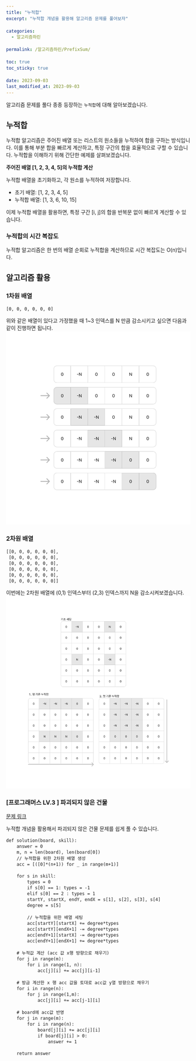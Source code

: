 ```yaml
---
title: "누적합"
excerpt: "누적합 개념을 활용해 알고리즘 문제를 풀어보자"

categories:
  - 알고리즘하린

permalink: /알고리즘하린/PrefixSum/

toc: true
toc_sticky: true

date: 2023-09-03
last_modified_at: 2023-09-03
---
```


알고리즘 문제를 풀다 종종 등장하는 `누적합`에 대해 알아보겠습니다.

## 누적합
누적합 알고리즘은 주어진 배열 또는 리스트의 원소들을 누적하여 합을 구하는 방식입니다. 이를 통해 부분 합을 빠르게 계산하고, 특정 구간의 합을 효율적으로 구할 수 있습니다. 누적합을 이해하기 위해 간단한 예제를 살펴보겠습니다.

**주어진 배열 [1, 2, 3, 4, 5]의 누적합 계산**

누적합 배열을 초기화하고, 각 원소를 누적하여 저장합니다.

-   초기 배열: [1, 2, 3, 4, 5]
-   누적합 배열: [1, 3, 6, 10, 15]

이제 누적합 배열을 활용하면, 특정 구간 [i, j]의 합을 반복문 없이 빠르게 계산할 수 있습니다.

### 누적합의 시간 복잡도

누적합 알고리즘은 한 번의 배열 순회로 누적합을 계산하므로 시간 복잡도는 O(n)입니다. 


## 알고리즘 활용
### 1차원 배열

    [0, 0, 0, 0, 0, 0]

위와 같은 배열이 있다고 가정했을 때 1~3 인덱스를 N 만큼 감소시키고 싶으면 다음과 같이 진행하면 됩니다.
![enter image description here](https://github.com/rineeee/rineeee.github.io/blob/main/assets/images/%E1%84%82%E1%85%AE%E1%84%8C%E1%85%A5%E1%86%A8%E1%84%92%E1%85%A1%E1%86%B81.png?raw=true)

### 2차원 배열

    [[0, 0, 0, 0, 0, 0],
	 [0, 0, 0, 0, 0, 0],
	 [0, 0, 0, 0, 0, 0],
	 [0, 0, 0, 0, 0, 0],
	 [0, 0, 0, 0, 0, 0],
	 [0, 0, 0, 0, 0, 0]]

이번에는 2차원 배열에 (0,1) 인덱스부터 (2,3) 인덱스까지 N을 감소시켜보겠습니다.
![enter image description here](https://github.com/rineeee/rineeee.github.io/blob/main/assets/images/%E1%84%82%E1%85%AE%E1%84%8C%E1%85%A5%E1%86%A8%E1%84%92%E1%85%A1%E1%86%B82.png?raw=true)

### [프로그래머스 LV.3 ] 파괴되지 않은 건물
[문제 링크](https://school.programmers.co.kr/learn/courses/30/lessons/92344)

누적합 개념을 활용해서 파괴되지 않은 건물 문제를 쉽게 풀 수 있습니다.

    def solution(board, skill):
	    answer = 0
	    m, n = len(board), len(board[0])
	    // 누적합을 위한 2차원 배열 생성
	    acc = [([0]*(n+1)) for _ in range(m+1)]

	    for s in skill:
	        types = 0
	        if s[0] == 1: types = -1
	        elif s[0] == 2 : types = 1
	        startY, startX, endY, endX = s[1], s[2], s[3], s[4]
	        degree = s[5]
			
			// 누적합을 위한 배열 세팅
	        acc[startY][startX] += degree*types
	        acc[startY][endX+1] -= degree*types
	        acc[endY+1][startX] -= degree*types
	        acc[endY+1][endX+1] += degree*types

	    # 누적값 계산 (acc 값 x행 방향으로 채우기)
	    for j in range(m):
	        for i in range(1, n):
	            acc[j][i] += acc[j][i-1]

	    # 방금 계산한 x 행 acc 값을 토대로 acc값 y열 방향으로 채우기
	    for i in range(n):
	        for j in range(1,m):
	            acc[j][i] += acc[j-1][i]

	    # board에 acc값 반영
	    for j in range(m):
	        for i in range(n):    
	            board[j][i] += acc[j][i]
	            if board[j][i] > 0:
	                answer += 1

	    return answer
